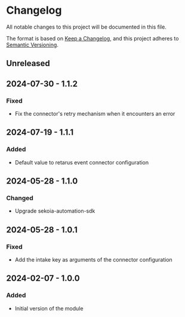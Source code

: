 # Changelog

All notable changes to this project will be documented in this file.

The format is based on [Keep a Changelog](https://keepachangelog.com/en/1.0.0/),
and this project adheres to [Semantic Versioning](https://semver.org/spec/v2.0.0.html).

## Unreleased

## 2024-07-30 - 1.1.2

### Fixed

- Fix the connector's retry mechanism when it encounters an error

## 2024-07-19 - 1.1.1

### Added

- Default value to retarus event connector configuration

## 2024-05-28 - 1.1.0

### Changed

- Upgrade sekoia-automation-sdk

## 2024-05-28 - 1.0.1

### Fixed

- Add the intake key as arguments of the connector configuration

## 2024-02-07 - 1.0.0

### Added

- Initial version of the module
